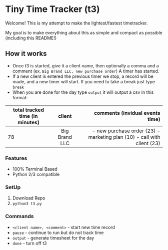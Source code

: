 # Tiny Time Tracker (t3)

Welcome! This is my attempt to make the lightest/fastest timetracker.

My goal is to make everything about this as simple and compact as possible (including this README!)

## How it works
- Once t3 is started, give it a client name, then optionally a comma and a comment (ex. `Big Brand LLC, new purchase order`) A timer has started. 
- If a new client is entered the previous timer we stop, a record will be made, and a new timer will start. If you need to take a break just type `break`
- When you are done for the day type `output` it will output a csv in this format:

| total tracked time (in minutes) | client | comments (invidual events time) |
| ------------- |:-------------:| -----:|
| 78 | Big Brand LLC | - new purchase order (23) - marketing plan (10) - call with client (23)


### Features
- 100% Terminal Based
- Python 2/3 compatible
 
### SetUp
1. Download Repo
2. `python3 t3.py`

### Commands
- `<client name>, <comment>` - start new time record
- `pause` - continue to run but do not track time
- `output` - generate timesheet for the day
- `done` - turn off t3


